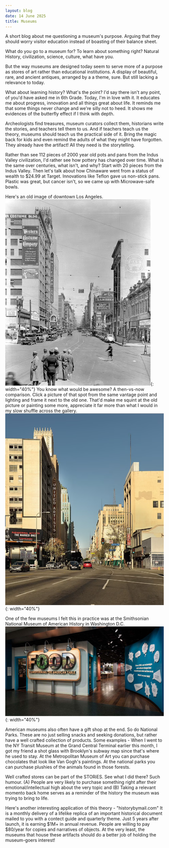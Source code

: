 ```yaml
---
layout: blog
date: 14 June 2025
title: Museums
---
```


A short blog about me questioning a museum's purpose. Arguing that they should worry visitor education instead of boasting of their balance sheet. 

What do you go to a museum for?
To learn about something right?
Natural History, civilization, science, culture, what have you.

But the way museums are designed today seem to serve more of a purpose as stores of art rather than educational institutions. A display of beautiful, rare, and ancient antiques, arranged by a a theme, sure. But still lacking a relevance to today.

What about learning history? What's the point? I'd say there isn't any point, of you'd have asked me in 6th Grade. Today, I'm in love with it. It educates me about progress, innovation and all things great about life. It reminds me that some things never change and we're silly not to heed. It shows me evidences of the butterfly effect if I think with depth.

Archeologists find treasures, museum curators collect them, historians write the stories, and teachers tell them to us. And if teachers teach us the theory, museums should teach us the practical side of it. Bring the magic back for kids and even remind the adults of what they might have forgotten. They already have the artifact! All they need is the storytelling.

Rather than see 112 pieces of 2000 year old pots and pans from the Indus Valley civilization, I'd rather see how pottery has changed over time. What is the same over centuries, what isn't, and why? Start with 20 pieces from the Indus Valley. Then let's talk about how Chinaware went from a status of wealth to $24.99 at Target. Innovations like Teflon gave us non-stick pans. Plastic was great, but cancer isn't, so we came up with Microwave-safe bowls.

Here's an old image of downtown Los Angeles. 
![](/blogs/museums/la_old.jpg){: width="40%"}
You know what would be awesome? A then-vs-now comparison. Click a picture of that spot from the same vantage point and lighting and frame it next to the old one. That'd make me squint at the old picture or painting some more, appreciate it far more than what I would in my slow shuffle across the gallery.
![](/blogs/museums/la_new.png){: width="40%"}

One of the few museums I felt this in practice was at the Smithsonian National Museum of American History in Washington D.C.
![](/blogs/museums/smah.jpg){: width="40%"}

American museums also often have a gift shop at the end. So do National Parks. These are no just selling snacks and seeking donations, but rather have a well crafted collection of products. Some examples - When I went to the NY Transit Museum at the Grand Central Terminal earlier this month, I got my friend a shot glass with Brooklyn's subway map since that's where he used to stay. At the Metropolitan Museum of Art you can purchase chocolates that look like Van Gogh's paintings. At the national parks you can purchase plushies of the animals found in those forests.

Well crafted stores can be part of the STORiES. See what I did there? Such humour. (A) People are very likely to purchase something right after their emotional/intellectual high about the very topic and (B) Taking a relevant momento back home serves as a reminder of the history the museum was trying to bring to life.

Here's another interesting application of this theory - "historybymail.com"
It is a monthly delivery of a lifelike replica of an important historical document mailed to you with a contect guide and quarterly theme. Just 5 years after launch, it is earning $1M+ in annual revenue. People are willing to pay $80/year for copies and narratives of objects. At the very least, the museums that house these artifacts should do a better job of holding the museum-goers interest! 